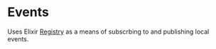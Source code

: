 # Events

Uses Elixir [Registry](https://hexdocs.pm/elixir/Registry.html) as a means of subscrbing to and publishing local events.
